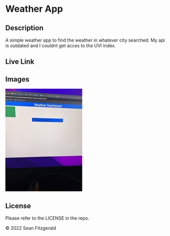 # Weather App

## Description

A simple weather app to find the weather in whatever city searched. My api is outdated and I couldnt get acces to the UVI index.

## Live Link

## Images

![picture](./assets/Images/IMG_1056%20Small.jpeg)


## License

Please refer to the LICENSE in the repo.

© 2022 Sean Fitzgerald